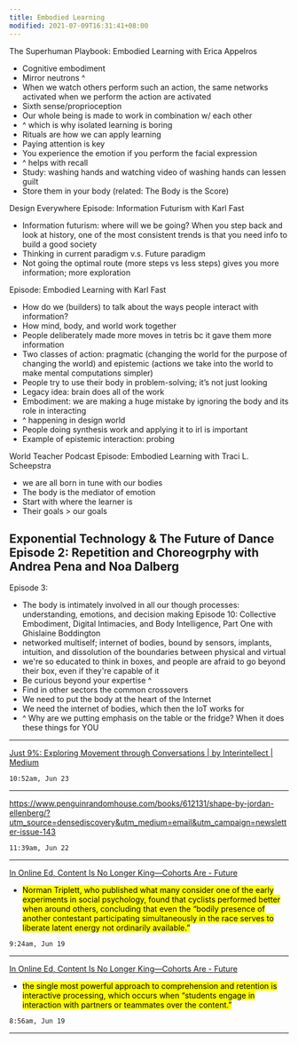 ```yaml
---
title: Embodied Learning
modified: 2021-07-09T16:31:41+08:00
---
```


The Superhuman Playbook: Embodied Learning with Erica Appelros
- Cognitive embodiment
- Mirror neutrons ^
- When we watch others perform such an action, the same networks activated when we perform the action are activated
- Sixth sense/proprioception
- Our whole being is made to work in combination w/ each other
- ^ which is why isolated learning is boring
- Rituals are how we can apply learning
- Paying attention is key 
- You experience the emotion if you perform the facial expression
- ^ helps with recall
- Study: washing hands and watching video of washing hands can lessen guilt
- Store them in your body (related: The Body is the Score)

Design Everywhere
Episode: Information Futurism with Karl Fast
- Information futurism: where will we be going? When you step back and look at history, one of the most consistent trends is that you need info to build a good society
- Thinking in current paradigm v.s. Future paradigm
- Not going the optimal route (more steps vs less steps) gives you more information; more exploration

Episode: Embodied Learning with Karl Fast
- How do we (builders) to talk about the ways people interact with information?
- How mind, body, and world work together
- People deliberately made more moves in tetris bc it gave them more information
- Two classes of action: pragmatic (changing the world for the purpose of changing the world) and epistemic (actions we take into the world to make mental computations simpler)
- People try to use their body in problem-solving; it’s not just looking
- Legacy idea: brain does all of the work
- Embodiment: we are making a huge mistake by ignoring the body and its role in interacting
- ^ happening in design world
- People doing synthesis work and applying it to irl is important
- Example of epistemic interaction: probing

World Teacher Podcast
Episode: Embodied Learning with Traci L. Scheepstra
- we are all born in tune with our bodies
- The body is the mediator of emotion
- Start with where the learner is
- Their goals > our goals


**Exponential Technology & The Future of Dance** 
Episode 2: Repetition and Choreogrphy with Andrea Pena and Noa Dalberg
- 
Episode 3:
- The body is intimately involved in all our though processes: understanding, emotions, and decision making
Episode 10: Collective Embodiment, Digital Intimacies, and Body Intelligence, Part One with Ghislaine Boddington
- networked multiself; internet of bodies, bound by sensors, implants, intuition, and dissolution of the boundaries between physical and virtual
- we're so educated to think in boxes, and people are afraid to go beyond their box, even if they're capable of it
- Be curious beyond your expertise ^
- Find in other sectors the common crossovers
- We need to put the body at the heart of the Internet
- We need the internet of bodies, which then the IoT works for
- ^ Why are we putting emphasis on the table or the fridge? When it does these things for YOU



---
[Just 9%: Exploring Movement through Conversations | by Interintellect | Medium](https://interintellect.medium.com/just-9-exploring-movement-through-conversations-e9c06eacdb6f)


`10:52am, Jun 23`

---
https://www.penguinrandomhouse.com/books/612131/shape-by-jordan-ellenberg/?utm_source=densediscovery&utm_medium=email&utm_campaign=newsletter-issue-143

`11:39am, Jun 22`

---
[In Online Ed, Content Is No Longer King—Cohorts Are - Future](https://future.a16z.com/cohort-based-courses/?cmdid=74OLXFR1BEJLWF)
- <mark>Norman Triplett, who published what many consider one of the early experiments in social psychology, found that cyclists performed better when around others, concluding that even the “bodily presence of another contestant participating simultaneously in the race serves to liberate latent energy not ordinarily available.”</mark>


`9:24am, Jun 19`

---
[In Online Ed, Content Is No Longer King—Cohorts Are - Future](https://future.a16z.com/cohort-based-courses/?cmdid=74OLXFR1BEJLWF)
- <mark>the single most powerful approach to comprehension and retention is interactive processing, which occurs when “students engage in interaction with partners or teammates over the content.”</mark>


`8:56am, Jun 19`

---
